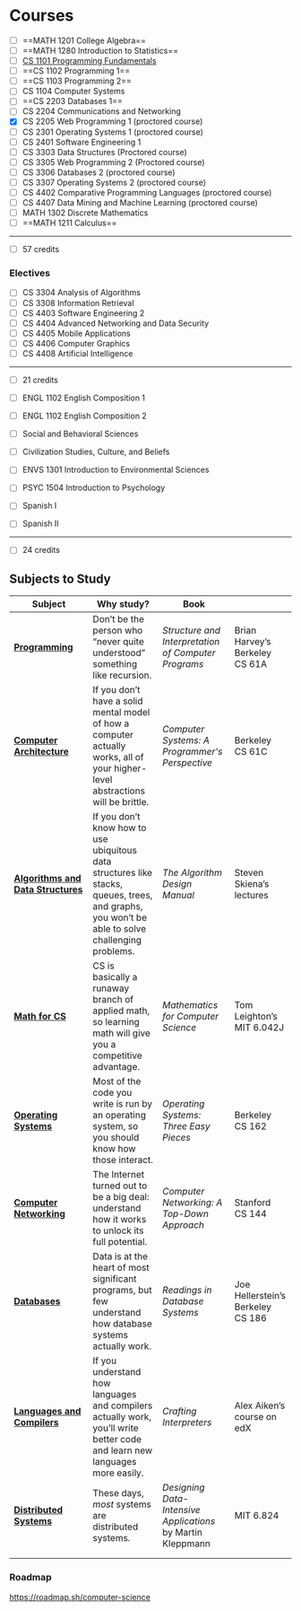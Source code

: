 # Courses


- [ ] ==MATH 1201 College Algebra==
- [ ] ==MATH 1280 Introduction to Statistics==
- [ ] [CS 1101 Programming Fundamentals](cs1101.md) 
- [ ] ==CS 1102	Programming 1==
- [ ] ==CS 1103	Programming 2==
- [ ] CS 1104	Computer Systems
- [ ] ==CS 2203	Databases 1==
- [ ] CS 2204	Communications and Networking
- [x] CS 2205	Web Programming 1 (proctored course)
- [ ] CS 2301	Operating Systems 1 (proctored course)
- [ ] CS 2401	Software Engineering 1
- [ ] CS 3303	Data Structures (Proctored course)
- [ ] CS 3305	Web Programming 2 (Proctored course)
- [ ] CS 3306	Databases 2 (proctored course)
- [ ] CS 3307	Operating Systems 2 (proctored course)
- [ ] CS 4402	Comparative Programming Languages (proctored course)
- [ ] CS 4407	Data Mining and Machine Learning (proctored course)
- [ ] MATH 1302 Discrete Mathematics
- [ ] ==MATH 1211 Calculus==
---
- [ ] 57 credits
### Electives
- [ ] CS 3304	Analysis of Algorithms
- [ ] CS 3308	Information Retrieval
- [ ] CS 4403	Software Engineering 2
- [ ] CS 4404	Advanced Networking and Data Security
- [ ] CS 4405	Mobile Applications
- [ ] CS 4406	Computer Graphics
- [ ] CS 4408	Artificial Intelligence
---
- [ ] 21 credits

- [ ] ENGL 1102 English Composition 1
- [ ] ENGL 1102 English Composition 2
- [ ] Social and Behavioral Sciences
- [ ] Civilization Studies, Culture, and Beliefs
- [ ] ENVS 1301 Introduction to Environmental Sciences
- [ ] PSYC 1504 Introduction to Psychology
- [ ] Spanish I
- [ ] Spanish II
---
- [ ] 24 credits
## Subjects to Study

| Subject                                                                       | Why study?                                                                                                                                       | Book                                                        |                                   |
| ----------------------------------------------------------------------------- | ------------------------------------------------------------------------------------------------------------------------------------------------ | ----------------------------------------------------------- | --------------------------------- |
| **[Programming](https://teachyourselfcs.com/#programming)**                   | Don’t be the person who “never quite understood” something like recursion.                                                                       | _Structure and Interpretation of Computer Programs_         | Brian Harvey’s Berkeley CS 61A    |
| **[Computer Architecture](https://teachyourselfcs.com/#architecture)**        | If you don’t have a solid mental model of how a computer actually works, all of your higher-level abstractions will be brittle.                  | _Computer Systems: A Programmer's Perspective_              | Berkeley CS 61C                   |
| **[Algorithms and Data Structures](https://teachyourselfcs.com/#algorithms)** | If you don’t know how to use ubiquitous data structures like stacks, queues, trees, and graphs, you won’t be able to solve challenging problems. | _The Algorithm Design Manual_                               | Steven Skiena’s lectures          |
| **[Math for CS](https://teachyourselfcs.com/#math)**                          | CS is basically a runaway branch of applied math, so learning math will give you a competitive advantage.                                        | _Mathematics for Computer Science_                          | Tom Leighton’s MIT 6.042J         |
| **[Operating Systems](https://teachyourselfcs.com/#operating-systems)**       | Most of the code you write is run by an operating system, so you should know how those interact.                                                 | _Operating Systems: Three Easy Pieces_                      | Berkeley CS 162                   |
| **[Computer Networking](https://teachyourselfcs.com/#networking)**            | The Internet turned out to be a big deal: understand how it works to unlock its full potential.                                                  | _Computer Networking: A Top-Down Approach_                  | Stanford CS 144                   |
| **[Databases](https://teachyourselfcs.com/#databases)**                       | Data is at the heart of most significant programs, but few understand how database systems actually work.                                        | _Readings in Database Systems_                              | Joe Hellerstein’s Berkeley CS 186 |
| **[Languages and Compilers](https://teachyourselfcs.com/#languages)**         | If you understand how languages and compilers actually work, you’ll write better code and learn new languages more easily.                       | _Crafting Interpreters_                                     | Alex Aiken’s course on edX        |
| **[Distributed Systems](https://teachyourselfcs.com/#distributed-systems)**   | These days, _most_ systems are distributed systems.                                                                                              | _Designing Data-Intensive Applications_ by Martin Kleppmann | MIT 6.824                         |
|                                                                               |                                                                                                                                                  |                                                             |                                   |
|                                                                               |                                                                                                                                                  |                                                             |                                   |
### Roadmap

https://roadmap.sh/computer-science 

